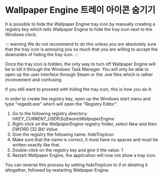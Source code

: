 # Wallpaper Engine 트레이 아이콘 숨기기

It is possible to hide the Wallpaper Engine tray icon by manually creating a registry key which tells Wallpaper Engine to hide the tray icon next to the Windows clock.

::: warning We do not recommend to do this unless you are absolutely sure that the tray icon is annoying you so much that you are willing to accept the downsides of hiding the tray icon. :::

Once the tray icon is hidden, the only way to turn off Wallpaper Engine will be to kill it through the Windows Task Manager. You will only be able to open up the user interface through Steam or the .exe files which is rather inconvenient and confusing.

If you still want to proceed with hiding the tray icon, this is how you do it:

In order to create the registry key, open up the Windows start menu and type "regedit.exe" which will open the "Registry Editor".

1. Go to the following registry directory: *HKEY_CURRENT_USER\Software\WallpaperEngine*
2. Right-click on the *WallpaperEngine* registry folder, select *New* and then *DWORD (32 Bit) Value*.
3. Give the registry the following name: *hideTrayIcon*
4. Make sure that the name is correct, it must have no spaces and must be written exactly like that.
5. Double-click on the registry key and give it the value: *1*
6. Restart Wallpaper Engine, the application will now not show a tray icon.

You can reverse this process by setting *hideTrayIcon* to *0* or deleting it altogether, followed by restarting Wallpaper Engine. 